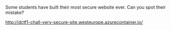 Some students have built their most secure website ever. Can you spot their mistake?

http://dctf1-chall-very-secure-site.westeurope.azurecontainer.io/
